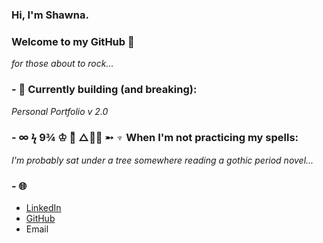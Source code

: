 ### Hi, I'm Shawna. 
### Welcome to my GitHub 🤘
<i> for those about to rock... </i>

### - 🧙 Currently building (and breaking):

<i>Personal Portfolio v 2.0</i>

### - ∞ ϟ 9¾ ♔ ⚯͛ △⃒⃘ ➵ ♆ When I'm not practicing my spells:

<i>I'm probably sat under a tree somewhere reading a gothic period novel...</i>


### - 🌐 
* <a href="https://www.linkedin.com/in/shawna-chatfield/">LinkedIn</a>
* <a href="https://github.com/schatfield">GitHub</a>
* Email


<!--
**schatfield/schatfield** is a ✨ _special_ ✨ repository because its `README.md` (this file) appears on your GitHub profile.

Here are some ideas to get you started:

- 🔭 I’m currently working on ...
- 🌱 I’m currently learning ...
- 👯 I’m looking to collaborate on ...
- 🤔 I’m looking for help with ...
- 💬 Ask me about ...
- 📫 How to reach me: ...
- 😄 Pronouns: ...
- ⚡ Fun fact: ...
-->
